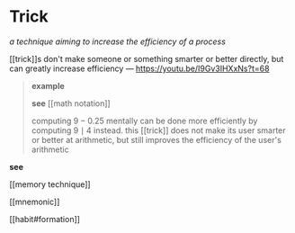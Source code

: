 # Trick

_a technique aiming to increase the efficiency of a process_

[[trick]]s don't make someone or something smarter or better directly, but can greatly increase efficiency &mdash; <https://youtu.be/I9Gv3IHXxNs?t=68>

> **example**
>
> **see** [[math notation]]
>
> computing $9 - 0.25$ mentally can be done more efficiently by computing $9 \mid 4$ instead. this [[trick]] does not make its user smarter or better at arithmetic, but still improves the efficiency of the user's arithmetic

**see**

[[memory technique]]

[[mnemonic]]

[[habit#formation]]
